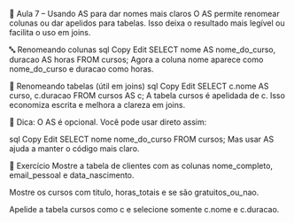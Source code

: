 🧾 Aula 7 – Usando AS para dar nomes mais claros
O AS permite renomear colunas ou dar apelidos para tabelas. Isso deixa o resultado mais legível ou facilita o uso em joins.

🔤 Renomeando colunas
sql
Copy
Edit
SELECT nome AS nome_do_curso, duracao AS horas
FROM cursos;
Agora a coluna nome aparece como nome_do_curso e duracao como horas.

🧩 Renomeando tabelas (útil em joins)
sql
Copy
Edit
SELECT c.nome AS curso, c.duracao
FROM cursos AS c;
A tabela cursos é apelidada de c. Isso economiza escrita e melhora a clareza em joins.

🧠 Dica:
O AS é opcional. Você pode usar direto assim:

sql
Copy
Edit
SELECT nome nome_do_curso FROM cursos;
Mas usar AS ajuda a manter o código mais claro.

📝 Exercício
Mostre a tabela de clientes com as colunas nome_completo, email_pessoal e data_nascimento.

Mostre os cursos com titulo, horas_totais e se são gratuitos_ou_nao.

Apelide a tabela cursos como c e selecione somente c.nome e c.duracao.